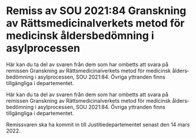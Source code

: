 # Remiss av SOU 2021:84 Granskning av Rättsmedicinalverkets metod för medicinsk åldersbedömning i asylprocessen

Här kan du ta del av svaren från dem som har ombetts att svara på remissen Granskning av Rätts­medicinal­verkets metod för medicinsk ålders­bedöm­ning i asyl­processen, SOU 2021:84. Övriga yttranden finns tillgängliga i departementet.

Här kan du ta del av svaren från dem som har ombetts att svara på remissen Granskning av Rätts­medicinal­verkets metod för medicinsk ålders­bedöm­ning i asyl­processen, SOU 2021:84. Övriga yttranden finns tillgängliga i departementet.

Remissvaren ska ha kommit in till Justitie­departe­mentet senast den 14 mars 2022.
